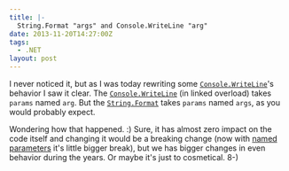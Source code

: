 ```yaml
---
title: |-
  String.Format "args" and Console.WriteLine "arg"
date: 2013-11-20T14:27:00Z
tags:
  - .NET
layout: post
---
```

I never noticed it, but as I was today rewriting some [`Console.WriteLine`][1]'s behavior I saw it clear. The [`Console.WriteLine`][2] (in linked overload) takes `params` named `arg`. But the [`String.Format`][3] takes `params` named `args`, as you would probably expect.

<!-- excerpt -->

Wondering how that happened. :) Sure, it has almost zero impact on the code itself and changing it would be a breaking change (now with [named parameters][4] it's little bigger break), but we has bigger changes in even behavior during the years. Or maybe it's just to cosmetical. 8-)

[1]: http://msdn.microsoft.com/en-us/library/828t9b9h(v=vs.110).aspx
[2]: http://msdn.microsoft.com/en-us/library/828t9b9h(v=vs.110).aspx
[3]: http://msdn.microsoft.com/en-us/library/b1csw23d(v=vs.110).aspx
[4]: http://msdn.microsoft.com/en-us/library/vstudio/dd264739.aspx